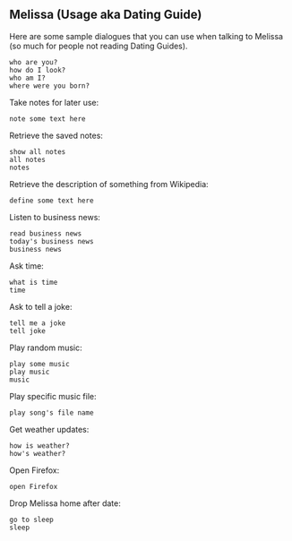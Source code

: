 ## Melissa (Usage aka Dating Guide)

Here are some sample dialogues that you can use when talking to Melissa (so much for people not reading Dating Guides).

```
who are you?
how do I look?
who am I?
where were you born?
```

Take notes for later use:
```
note some text here 
```

Retrieve the saved notes:
```
show all notes
all notes
notes
```

Retrieve the description of something from Wikipedia:
```
define some text here
```

Listen to business news:
```
read business news
today's business news
business news
```

Ask time:
```
what is time
time
```

Ask to tell a joke:
```
tell me a joke
tell joke
```

Play random music:
```
play some music
play music
music
```

Play specific music file:
```
play song's file name
```

Get weather updates:
```
how is weather?
how's weather?
```

Open Firefox:
```
open Firefox
```

Drop Melissa home after date:
```
go to sleep
sleep
```
